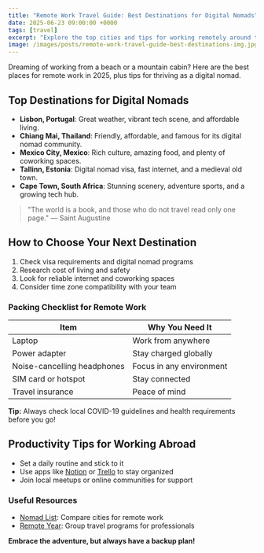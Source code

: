 ```yaml
---
title: "Remote Work Travel Guide: Best Destinations for Digital Nomads"
date: 2025-06-23 09:00:00 +0000
tags: [travel]
excerpt: "Explore the top cities and tips for working remotely around the world."
image: /images/posts/remote-work-travel-guide-best-destinations-img.jpg
---
```


Dreaming of working from a beach or a mountain cabin? Here are the best places for remote work in 2025, plus tips for thriving as a digital nomad.

## Top Destinations for Digital Nomads
- **Lisbon, Portugal**: Great weather, vibrant tech scene, and affordable living.
- **Chiang Mai, Thailand**: Friendly, affordable, and famous for its digital nomad community.
- **Mexico City, Mexico**: Rich culture, amazing food, and plenty of coworking spaces.
- **Tallinn, Estonia**: Digital nomad visa, fast internet, and a medieval old town.
- **Cape Town, South Africa**: Stunning scenery, adventure sports, and a growing tech hub.

> "The world is a book, and those who do not travel read only one page." — Saint Augustine

## How to Choose Your Next Destination
1. Check visa requirements and digital nomad programs
2. Research cost of living and safety
3. Look for reliable internet and coworking spaces
4. Consider time zone compatibility with your team

### Packing Checklist for Remote Work
| Item           | Why You Need It         |
|----------------|------------------------|
| Laptop         | Work from anywhere      |
| Power adapter  | Stay charged globally   |
| Noise-cancelling headphones | Focus in any environment |
| SIM card or hotspot | Stay connected      |
| Travel insurance | Peace of mind         |

**Tip:** Always check local COVID-19 guidelines and health requirements before you go!

## Productivity Tips for Working Abroad
- Set a daily routine and stick to it
- Use apps like [Notion](https://www.notion.so/) or [Trello](https://trello.com/) to stay organized
- Join local meetups or online communities for support

### Useful Resources
- [Nomad List](https://nomadlist.com/): Compare cities for remote work
- [Remote Year](https://www.remoteyear.com/): Group travel programs for professionals

**Embrace the adventure, but always have a backup plan!** 